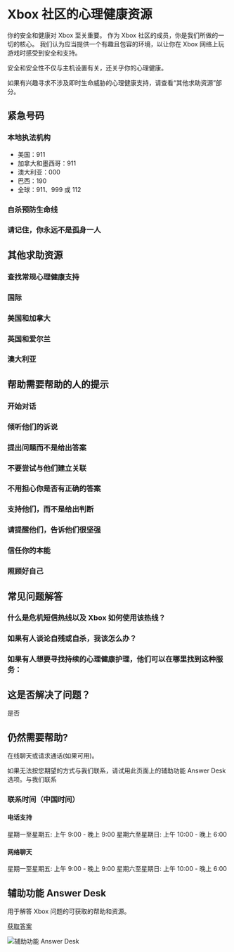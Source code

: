# Xbox 社区的心理健康资源

你的安全和健康对 Xbox 至关重要。 作为 Xbox 社区的成员，你是我们所做的一切的核心。 我们认为应当提供一个有趣且包容的环境，以让你在 Xbox 网络上玩游戏时感受到安全和支持。

安全和安全性不仅与主机设置有关，还关乎你的心理健康。

如果有兴趣寻求不涉及即时生命威胁的心理健康支持，请查看“其他求助资源”部分。

## 紧急号码

### 本地执法机构

- 美国：911
- 加拿大和墨西哥：911
- 澳大利亚：000
- 巴西：190
- 全球：911、999 或 112

### 自杀预防生命线

### 请记住，你永远不是孤身一人

## 其他求助资源

### 查找常规心理健康支持

### 国际

### 美国和加拿大

### 英国和爱尔兰

### 澳大利亚

## 帮助需要帮助的人的提示

### 开始对话

### 倾听他们的诉说

### 提出问题而不是给出答案

### 不要尝试与他们建立关联

### 不用担心你是否有正确的答案

### 支持他们，而不是给出判断

### 请提醒他们，告诉他们很坚强

### 信任你的本能

### 照顾好自己

## 常见问题解答

### 什么是危机短信热线以及 Xbox 如何使用该热线？

### 如果有人谈论自残或自杀，我该怎么办？

### 如果有人想要寻找持续的心理健康护理，他们可以在哪里找到这种服务：

## 这是否解决了问题？

是否

## 仍然需要帮助?

在线聊天或请求通话(如果可用)。

如果无法按您期望的方式与我们联系，请试用此页面上的辅助功能 Answer Desk 选项。与我们联系

### 联系时间（中国时间）

#### 电话支持

星期一至星期五: 上午 9:00 - 晚上 9:00 星期六至星期日: 上午 10:00 - 晚上 6:00

#### 网络聊天

星期一至星期五: 上午 9:00 - 晚上 9:00 星期六至星期日: 上午 10:00 - 晚上 6:00

## 辅助功能 Answer Desk

用于解答 Xbox 问题的可获取的帮助和资源。

[获取答案](https://aka.ms/XboxAccessibilitySupport)

![辅助功能 Answer Desk](/static/media/SXC-Cards-Home-AdaptiveController-small-s-192x192-1x1-01.a02529e7768ec4baec95.png)